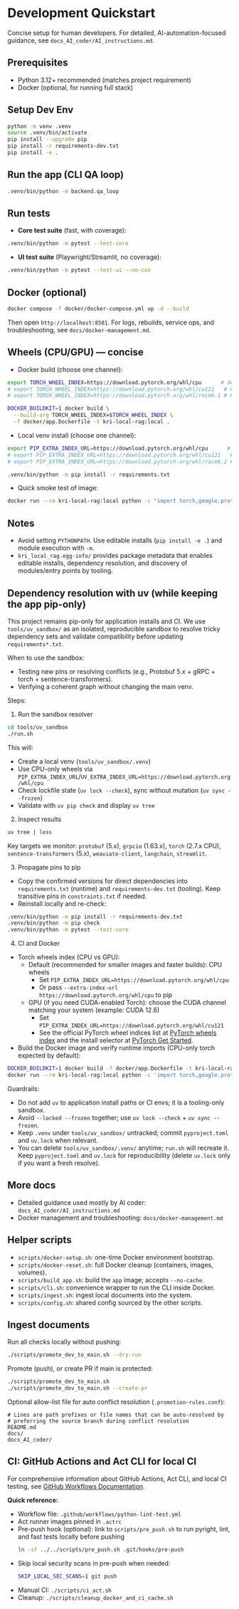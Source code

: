 # Development Quickstart

Concise setup for human developers. For detailed, AI-automation-focused guidance, see `docs_AI_coder/AI_instructions.md`.

## Prerequisites
- Python 3.12+ recommended (matches project requirement)
- Docker (optional, for running full stack)

## Setup Dev Env
```bash
python -m venv .venv
source .venv/bin/activate
pip install --upgrade pip
pip install -r requirements-dev.txt
pip install -e .
```

## Run the app (CLI QA loop)
```bash
.venv/bin/python -m backend.qa_loop
```

## Run tests

- **Core test suite** (fast, with coverage):
```bash
.venv/bin/python -m pytest --test-core
```

- **UI test suite** (Playwright/Streamlit, no coverage):
```bash
.venv/bin/python -m pytest --test-ui --no-cov
```

## Docker (optional)
```bash
docker compose -f docker/docker-compose.yml up -d --build
```
Then open `http://localhost:8501`.
For logs, rebuilds, service ops, and troubleshooting, see `docs/docker-management.md`.

## Wheels (CPU/GPU) — concise
- Docker build (choose one channel):
```bash
export TORCH_WHEEL_INDEX=https://download.pytorch.org/whl/cpu      # default
# export TORCH_WHEEL_INDEX=https://download.pytorch.org/whl/cu121   # CUDA 12.1
# export TORCH_WHEEL_INDEX=https://download.pytorch.org/whl/rocm6.1 # ROCm 6.1

DOCKER_BUILDKIT=1 docker build \
  --build-arg TORCH_WHEEL_INDEX=$TORCH_WHEEL_INDEX \
  -f docker/app.Dockerfile -t kri-local-rag:local .
```

- Local venv install (choose one channel):
```bash
export PIP_EXTRA_INDEX_URL=https://download.pytorch.org/whl/cpu      # default
# export PIP_EXTRA_INDEX_URL=https://download.pytorch.org/whl/cu121   # CUDA 12.1
# export PIP_EXTRA_INDEX_URL=https://download.pytorch.org/whl/rocm6.1 # ROCm 6.1

.venv/bin/python -m pip install -r requirements.txt
```

- Quick smoke test of image:
```bash
docker run --rm kri-local-rag:local python -c "import torch,google.protobuf as gp,grpc; print('torch', torch.__version__, 'cuda', torch.cuda.is_available()); print('protobuf', gp.__version__); print('grpcio', grpc.__version__)"
```

## Notes
- Avoid setting `PYTHONPATH`. Use editable installs (`pip install -e .`) and module execution with `-m`.
 - `kri_local_rag.egg-info/` provides package metadata that enables editable installs, dependency resolution, and discovery of modules/entry points by tooling.

## Dependency resolution with uv (while keeping the app pip-only)

This project remains pip-only for application installs and CI. We use `tools/uv_sandbox/` as an isolated, reproducible sandbox to resolve tricky dependency sets and validate compatibility before updating `requirements*.txt`.

When to use the sandbox:
- Testing new pins or resolving conflicts (e.g., Protobuf 5.x + gRPC + torch + sentence-transformers).
- Verifying a coherent graph without changing the main venv.

Steps:
1) Run the sandbox resolver
```bash
cd tools/uv_sandbox
./run.sh
```
This will:
- Create a local venv (`tools/uv_sandbox/.venv`)
- Use CPU-only wheels via `PIP_EXTRA_INDEX_URL`/`UV_EXTRA_INDEX_URL=https://download.pytorch.org/whl/cpu`
- Check lockfile state (`uv lock --check`), sync without mutation (`uv sync --frozen`)
- Validate with `uv pip check` and display `uv tree`

2) Inspect results
```bash
uv tree | less
```
Key targets we monitor: `protobuf` (5.x), `grpcio` (1.63.x), `torch` (2.7.x CPU), `sentence-transformers` (5.x), `weaviate-client`, `langchain`, `streamlit`.

3) Propagate pins to pip
- Copy the confirmed versions for direct dependencies into `requirements.txt` (runtime) and `requirements-dev.txt` (tooling). Keep transitive pins in `constraints.txt` if needed.
- Reinstall locally and re-check:
```bash
.venv/bin/python -m pip install -r requirements-dev.txt
.venv/bin/python -m pip check
.venv/bin/python -m pytest --test-core
```

4) CI and Docker
- Torch wheels index (CPU vs GPU):
  - Default (recommended for smaller images and faster builds): CPU wheels
    - Set `PIP_EXTRA_INDEX_URL=https://download.pytorch.org/whl/cpu`
    - Or pass `--extra-index-url https://download.pytorch.org/whl/cpu` to pip
  - GPU (if you need CUDA-enabled Torch): choose the CUDA channel matching your system (example: CUDA 12.6)
    - Set `PIP_EXTRA_INDEX_URL=https://download.pytorch.org/whl/cu121`
    - See the official PyTorch wheel indices list at [PyTorch wheels index](https://download.pytorch.org/whl/) and the install selector at [PyTorch Get Started](https://pytorch.org/get-started/locally/).
- Build the Docker image and verify runtime imports (CPU-only torch expected by default):
```bash
DOCKER_BUILDKIT=1 docker build -f docker/app.Dockerfile -t kri-local-rag:local .
docker run --rm kri-local-rag:local python -c 'import torch,google.protobuf,grpc; print(torch.__version__, torch.cuda.is_available())'
```

Guardrails:
- Do not add `uv` to application install paths or CI envs; it is a tooling-only sandbox.
- Avoid `--locked --frozen` together; use `uv lock --check` + `uv sync --frozen`.
- Keep `.venv` under `tools/uv_sandbox/` untracked; commit `pyproject.toml` and `uv.lock` when relevant.
- You can delete `tools/uv_sandbox/.venv/` anytime; `run.sh` will recreate it. Keep `pyproject.toml` and `uv.lock` for reproducibility (delete `uv.lock` only if you want a fresh resolve).

## More docs
- Detailed guidance used mostly by AI coder: `docs_AI_coder/AI_instructions.md`
- Docker management and troubleshooting: `docs/docker-management.md`

## Helper scripts

- `scripts/docker-setup.sh`: one-time Docker environment bootstrap.
- `scripts/docker-reset.sh`: full Docker cleanup (containers, images, volumes).
- `scripts/build_app.sh`: build the `app` image; accepts `--no-cache`.
- `scripts/cli.sh`: convenience wrapper to run the CLI inside Docker.
- `scripts/ingest.sh`: ingest local documents into the system.
- `scripts/config.sh`: shared config sourced by the other scripts.


## Ingest documents

Run all checks locally without pushing:
```bash
./scripts/promote_dev_to_main.sh --dry-run
```

Promote (push), or create PR if main is protected:
```bash
./scripts/promote_dev_to_main.sh
./scripts/promote_dev_to_main.sh --create-pr
```

Optional allow-list file for auto conflict resolution (`.promotion-rules.conf`):
```text
# Lines are path prefixes or file names that can be auto-resolved by
# preferring the source branch during conflict resolution
README.md
docs/
docs_AI_coder/
```

## CI: GitHub Actions and Act CLI for local CI

For comprehensive information about GitHub Actions, Act CLI, and local CI testing, see [GitHub Workflows Documentation](github-workflows.md).

**Quick reference:**
- Workflow file: `.github/workflows/python-lint-test.yml`
- Act runner images pinned in `.actrc`
- Pre-push hook (optional): link to `scripts/pre_push.sh` to run pyright, lint, and fast tests locally before pushing
  ```bash
  ln -sf ../../scripts/pre_push.sh .git/hooks/pre-push
  ```
- Skip local security scans in pre-push when needed:
  ```bash
  SKIP_LOCAL_SEC_SCANS=1 git push
  ```
- Manual CI: `./scripts/ci_act.sh`
- Cleanup: `./scripts/cleanup_docker_and_ci_cache.sh`
